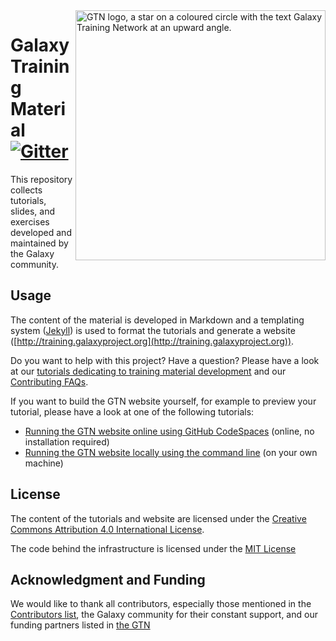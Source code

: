 <img src="./shared/images/GTNLogo1000.png" alt="GTN logo, a star on a coloured circle with the text Galaxy Training Network at an upward angle." width="400"  align="right" />

# Galaxy Training Material [![Gitter](https://badges.gitter.im/Galaxy-Training-Network/training-material.svg)](https://gitter.im/Galaxy-Training-Network/Lobby?utm_source=badge&utm_medium=badge&utm_campaign=pr-badge&utm_content=badge)

This repository collects tutorials, slides, and exercises developed and maintained by the Galaxy community.

## Usage

The content of the material is developed in Markdown and a templating system ([Jekyll](http://jekyllrb.com/)) is used to format the tutorials and generate a website ([http://training.galaxyproject.org](http://training.galaxyproject.org)).

Do you want to help with this project? Have a question? Please have a look at our [tutorials dedicating to training material development](https://training.galaxyproject.org/training-material/topics/contributing) and our [Contributing FAQs](https://training.galaxyproject.org/training-material/faqs/gtn/#contributors).

If you want to build the GTN website yourself, for example to preview your tutorial, please have a look at one of the following tutorials:
- [Running the GTN website online using GitHub CodeSpaces](https://training.galaxyproject.org/training-material/topics/contributing/tutorials/running-codespaces/tutorial.html) (online, no installation required)
- [Running the GTN website locally using the command line](https://training.galaxyproject.org/training-material/topics/contributing/tutorials/running-jekyll/tutorial.html) (on your own machine)

## License

The content of the tutorials and website are licensed under the [Creative Commons Attribution 4.0 International License](https://creativecommons.org/licenses/by/4.0).

The code behind the infrastructure is licensed under the [MIT License](LICENSE.md)

## Acknowledgment and Funding

We would like to thank all contributors, especially those mentioned in the [Contributors list](https://training.galaxyproject.org/training-material/hall-of-fame), the Galaxy community for their constant support, and our funding partners listed in [the GTN](https://training.galaxyproject.org/#acknowledgment-and-funding)
